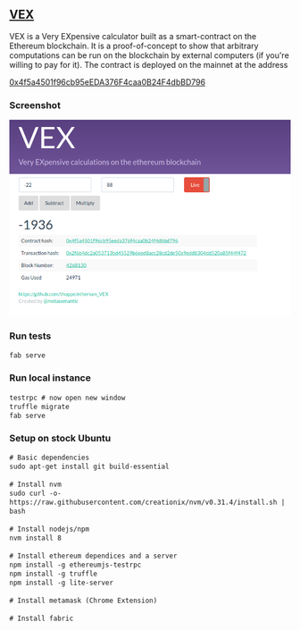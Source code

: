 ## [VEX](https://thoppe.github.io/etherium_VEX/index.html)

VEX is a Very EXpensive calculator built as a smart-contract on the Ethereum blockchain. It is a proof-of-concept to show that arbitrary computations can be run on the blockchain by external computers (if you're willing to pay for it). The contract is deployed on the mainnet at the address

[0x4f5a4501f96cb95eEDA376F4caa0B24F4dbBD796](https://etherscan.io/address/0x4f5a4501f96cb95eeda376f4caa0b24f4dbbd796)

### Screenshot

![](docs/Screenshot_demo.png)

### Run tests

    fab serve

### Run local instance

    testrpc # now open new window
    truffle migrate
    fab serve

### Setup on stock Ubuntu

    # Basic dependencies
    sudo apt-get install git build-essential

    # Install nvm
    sudo curl -o- https://raw.githubusercontent.com/creationix/nvm/v0.31.4/install.sh | bash

    # Install nodejs/npm
    nvm install 8

    # Install ethereum dependices and a server
    npm install -g ethereumjs-testrpc
    npm install -g truffle
    npm install -g lite-server

    # Install metamask (Chrome Extension)

    # Install fabric